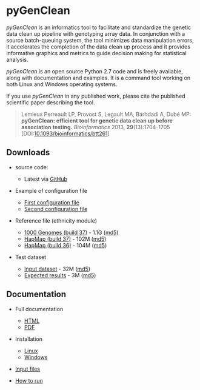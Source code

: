 
# pyGenClean

*pyGenClean* is an informatics tool to facilitate and standardize the genetic
data clean up pipeline with genotyping array data. In conjunction with a source
batch-queuing system, the tool minimizes data manipulation errors, it
accelerates the completion of the data clean up process and it provides
informative graphics and metrics to guide decision making for statistical
analysis.

*pyGenClean* is an open source Python 2.7 code and is freely available, along
with documentation and examples. It is a command tool working on both Linux and
Windows operating systems.

If you use *pyGenClean* in any published work, please cite the published
scientific paper describing the tool.

  > Lemieux Perreault LP, Provost S, Legault MA, Barhdadi A, Dubé MP:
  > **pyGenClean: efficient tool for genetic data clean up before association
  > testing.** *Bioinformatics* 2013, **29**(13):1704-1705
  > [DOI:[10.1093/bioinformatics/btt261](http://dx.doi.org/10.1093/bioinformatics/btt261)]


## Downloads

* source code:
    * Latest via [GitHub](https://github.com/lemieuxl/pyGenClean)

* Example of configuration file
    * [First configuration file](http://statgen.org/wp-content/uploads/Softwares/pyGenClean/supp_files/configuration_example_1_of_2.conf)
    * [Second configuration file](http://statgen.org/wp-content/uploads/Softwares/pyGenClean/supp_files/configuration_example_2_of_2.conf)

* Reference file (ethnicity module)
    * [1000 Genomes (build 37)](http://statgen.org/wp-content/uploads/Softwares/pyGenClean/supp_files/check_ethnicity_1000G_reference_populations_b37.tar.bz2) - 1.1G ([md5](http://statgen.org/wp-content/uploads/Softwares/pyGenClean/supp_files/check_ethnicity_1000G_reference_populations_b37.tar.bz2.md5))
    * [HapMap (build 37)](http://statgen.org/wp-content/uploads/Softwares/pyGenClean/supp_files/check_ethnicity_HapMap_reference_populations_b37.tar.bz2) - 102M ([md5](http://statgen.org/wp-content/uploads/Softwares/pyGenClean/supp_files/check_ethnicity_HapMap_reference_populations_b37.tar.bz2.md5))
    * [HapMap (build 36)](http://statgen.org/wp-content/uploads/Softwares/pyGenClean/supp_files/check_ethnicity_HapMap_reference_populations_b36.tar.bz2) - 104M ([md5](http://statgen.org/wp-content/uploads/Softwares/pyGenClean/supp_files/check_ethnicity_HapMap_reference_populations_b36.tar.bz2.md5))

* Test dataset
    * [Input dataset](http://statgen.org/wp-content/uploads/Softwares/pyGenClean/supp_files/pyGenClean_test_data.tar.bz2) - 32M ([md5](http://statgen.org/wp-content/uploads/Softwares/pyGenClean/supp_files/pyGenClean_test_data.tar.bz2.md5))
    * [Expected results](http://statgen.org/wp-content/uploads/Softwares/pyGenClean/supp_files/pyGenClean_expected_results.tar.bz2) - 3M ([md5](http://statgen.org/wp-content/uploads/Softwares/pyGenClean/supp_files/pyGenClean_expected_results.tar.bz2.md5))


## Documentation

* Full documentation
    * [HTML](http://lemieuxl.github.io/pyGenClean/index.html)
    * [PDF](http://lemieuxl.github.io/pyGenClean/_static/pyGenClean.pdf)

* Installation
    * [Linux](http://lemieuxl.github.io/pyGenClean/install_linux.html)
    * [Windows](http://lemieuxl.github.io/pyGenClean/install_windows.html)

* [Input files](http://lemieuxl.github.io/pyGenClean/index.html#input-files)

* [How to run](http://lemieuxl.github.io/pyGenClean/how_to_run.html)
